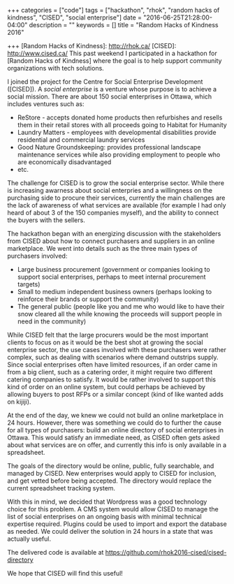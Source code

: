 +++
categories = ["code"]
tags = ["hackathon", "rhok", "random hacks of kindness", "CISED", "social enterprise"]
date = "2016-06-25T21:28:00-04:00"
description = ""
keywords = []
title = "Random Hacks of Kindness 2016"

+++
[Random Hacks of Kindness]: http://rhok.ca/
[CISED]: http://www.cised.ca/
This past weekend I participated in a hackathon for [Random Hacks of Kindness] where the goal is to help support community organizations with tech solutions.

I joined the project for the Centre for Social Enterprise Development ([CISED]). A *social enterprise* is a venture whose purpose is to achieve a social mission. There are about 150 social enterprises in Ottawa, which includes ventures such as:

* ReStore - accepts donated home products then refurbishes and resells them in their retail stores with all proceeds going to Habitat for Humanity
* Laundry Matters - employees with developmental disabilities provide residential and commercial laundry services
* Good Nature Groundskeeping:  provides professional landscape maintenance services while also providing employment to people who are economically disadvantaged
* etc.

The challenge for CISED is to grow the social enterprise sector. While there is increasing awarness about social enterpries and a willingness on the purchasing side to procure their services, currently the main challenges are the lack of awareness of what services are available (for example I had only heard of about 3 of the 150 companies myself), and the ability to connect the buyers with the sellers.

The hackathon began with an energizing discussion with the stakeholders from CISED about how to connect purchasers and suppliers in an online marketplace. We went into details such as the three main types of purchasers involved:

* Large business procurement (government or companies looking to support social enterprises, perhaps to meet internal procurement targets)
* Small to medium independent business owners (perhaps looking to reinforce their brands or support the community)
* The general public (people like you and me who would like to have their snow cleared all the while knowing the proceeds will support people in need in the community)

While CISED felt that the large procurers would be the most important clients to focus on as it would be the best shot at growing the social enterprise sector, the use cases involved with these purchasers were rather complex, such as dealing with scenarios where demand outstrips supply. Since social enterprises often have limited resources, if an order came in from a big client, such as a catering order, it might require two different catering companies to satisfy. It would be rather involved to support this kind of order on an online system, but could perhaps be achieved by allowing buyers to post RFPs or a similar concept (kind of like wanted adds on kijiji). 

At the end of the day, we knew we could not build an online marketplace in 24 hours. However, there was something we could do to further the cause for all types of purchasers: build an online directory of social enterprises in Ottawa. This would satisfy an immediate need, as CISED often gets asked about what services are on offer, and currently this info is only available in a spreadsheet.

The goals of the directory would be online, public, fully searchable, and managed by CISED. New enterprises would apply to CISED for inclusion, and get vetted before being accepted. The directory would replace the current spreadsheet tracking system.

With this in mind, we decided that Wordpress was a good technology choice for this problem. A CMS system would allow CISED to manage the list of social enterprises on an ongoing basis with minimal technical expertise required. Plugins could be used to import and export the database as needed. We could deliver the solution in 24 hours in a state that was actually useful.

The delivered code is available at https://github.com/rhok2016-cised/cised-directory

We hope that CISED will find this useful!
